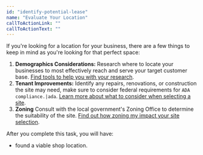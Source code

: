 ```yaml
---
id: "identify-potential-lease"
name: "Evaluate Your Location"
callToActionLink: ""
callToActionText: ""
---
```


If you're looking for a location for your business, there are a few things to keep in mind as you're looking for that perfect space:

1. **Demographics Considerations:** Research where to locate your businesses to most effectively reach and serve your target customer base. [Find tools to help you with your research](https://business.nj.gov/pages/additional-site-selection-research).
2. **Tenant Improvements:** Identify any repairs, renovations, or construction the site may need, make sure to consider federal requirements for `ADA compliance.|ada`. [Learn more about what to consider when selecting a site](https://business.nj.gov/pages/additional-site-selection-research).
3. **Zoning** Consult with the local government's Zoning Office to determine the suitability of the site. [Find out how zoning my impact your site selection](https://business.nj.gov/pages/choose-a-location).

After you complete this task, you will have:
- found a viable shop location.
